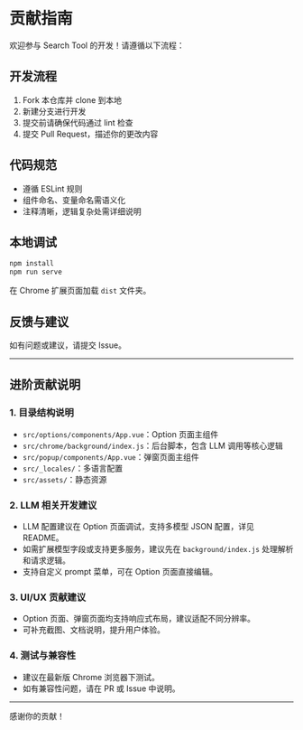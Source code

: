 # 贡献指南

欢迎参与 Search Tool 的开发！请遵循以下流程：

## 开发流程

1. Fork 本仓库并 clone 到本地
2. 新建分支进行开发
3. 提交前请确保代码通过 lint 检查
4. 提交 Pull Request，描述你的更改内容

## 代码规范

- 遵循 ESLint 规则
- 组件命名、变量命名需语义化
- 注释清晰，逻辑复杂处需详细说明

## 本地调试

```bash
npm install
npm run serve
```
在 Chrome 扩展页面加载 `dist` 文件夹。

## 反馈与建议

如有问题或建议，请提交 Issue。

---

## 进阶贡献说明

### 1. 目录结构说明

- `src/options/components/App.vue`：Option 页面主组件
- `src/chrome/background/index.js`：后台脚本，包含 LLM 调用等核心逻辑
- `src/popup/components/App.vue`：弹窗页面主组件
- `src/_locales/`：多语言配置
- `src/assets/`：静态资源

### 2. LLM 相关开发建议

- LLM 配置建议在 Option 页面调试，支持多模型 JSON 配置，详见 README。
- 如需扩展模型字段或支持更多服务，建议先在 `background/index.js` 处理解析和请求逻辑。
- 支持自定义 prompt 菜单，可在 Option 页面直接编辑。

### 3. UI/UX 贡献建议

- Option 页面、弹窗页面均支持响应式布局，建议适配不同分辨率。
- 可补充截图、文档说明，提升用户体验。

### 4. 测试与兼容性

- 建议在最新版 Chrome 浏览器下测试。
- 如有兼容性问题，请在 PR 或 Issue 中说明。

---

感谢你的贡献！
